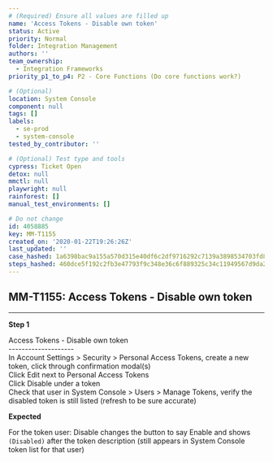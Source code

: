 ```yaml
---
# (Required) Ensure all values are filled up
name: 'Access Tokens - Disable own token'
status: Active
priority: Normal
folder: Integration Management
authors: ''
team_ownership:
  - Integration Frameworks
priority_p1_to_p4: P2 - Core Functions (Do core functions work?)

# (Optional)
location: System Console
component: null
tags: []
labels:
  - se-prod
  - system-console
tested_by_contributor: ''

# (Optional) Test type and tools
cypress: Ticket Open
detox: null
mmctl: null
playwright: null
rainforest: []
manual_test_environments: []

# Do not change
id: 4058885
key: MM-T1155
created_on: '2020-01-22T19:26:26Z'
last_updated: ''
case_hashed: 1a6398bac9a155a570d315e40df6c2df9716292c7139a3898534703fd88396944208606b9668a7aa949b4e26e63dfd6c
steps_hashed: 460dce5f192c2fb3e47793f9c348e36c6f889325c34c11949567d9da2a53a880a21947e103efa61ee764cce02458b050
---
```


<!-- (Auto-generated) Based on frontmatter's "key" and "name" -->

## MM-T1155: Access Tokens - Disable own token

---

**Step 1**

Access Tokens - Disable own token\
\--------------------\
In Account Settings > Security > Personal Access Tokens, create a new token, click through confirmation modal(s)\
Click Edit next to Personal Access Tokens\
Click Disable under a token\
Check that user in System Console > Users > Manage Tokens, verify the disabled token is still listed (refresh to be sure accurate)

**Expected**

For the token user: Disable changes the button to say Enable and shows `(Disabled)` after the token description (still appears in System Console token list for that user)
